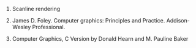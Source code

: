 1. Scanline rendering  

2. James D. Foley. Computer graphics: Principles and Practice. Addison-Wesley Professional.  

3. Computer Graphics, C Version by Donald Hearn and M. Pauline Baker  

